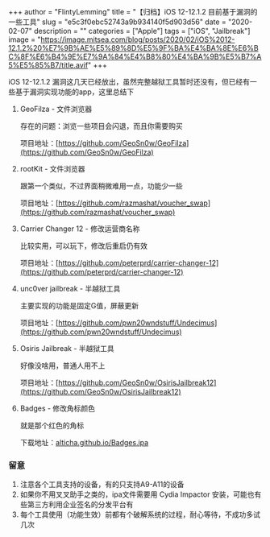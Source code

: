 +++
author = "FlintyLemming"
title = "【归档】iOS 12-12.1.2 目前基于漏洞的一些工具"
slug = "e5c3f0ebc52743a9b934140f5d903d56"
date = "2020-02-07"
description = ""
categories = ["Apple"]
tags = ["iOS", "Jailbreak"]
image = "https://image.mitsea.com/blog/posts/2020/02/iOS%2012-12.1.2%20%E7%9B%AE%E5%89%8D%E5%9F%BA%E4%BA%8E%E6%BC%8F%E6%B4%9E%E7%9A%84%E4%B8%80%E4%BA%9B%E5%B7%A5%E5%85%B7/title.avif"
+++

iOS 12-12.1.2 漏洞这几天已经放出，虽然完整越狱工具暂时还没有，但已经有一些基于漏洞实现功能的app，这里总结下

1. GeoFilza - 文件浏览器
    
    存在的问题：浏览一些项目会闪退，而且你需要购买
    
    项目地址：[https://github.com/GeoSn0w/GeoFilza](https://github.com/GeoSn0w/GeoFilza)
    
2. rootKit - 文件浏览器
    
    跟第一个类似，不过界面稍微难用一点，功能少一些
    
    项目地址：[https://github.com/razmashat/voucher_swap](https://github.com/razmashat/voucher_swap)
    
3. Carrier Changer 12 - 修改运营商名称
    
    比较实用，可以玩下，修改后重启仍有效
    
    项目地址：[https://github.com/peterprd/carrier-changer-12](https://github.com/peterprd/carrier-changer-12)
    
4. unc0ver jailbreak - 半越狱工具
    
    主要实现的功能是固定G值，屏蔽更新
    
    项目地址：[https://github.com/pwn20wndstuff/Undecimus](https://github.com/pwn20wndstuff/Undecimus)
    
5. Osiris Jailbreak - 半越狱工具
    
    好像没啥用，普通人用不上
    
    项目地址：[https://github.com/GeoSn0w/OsirisJailbreak12](https://github.com/GeoSn0w/OsirisJailbreak12)
    
6. Badges - 修改角标颜色
    
    就是那个红色的角标
    
    下载地址：[alticha.github.io/Badges.ipa](http://alticha.github.io/Badges.ipa)
    

### 留意

1. 注意各个工具支持的设备，有的只支持A9-A11的设备
2. 如果你不用叉叉助手之类的，ipa文件需要用 Cydia Impactor 安装，可能也有些第三方利用企业签名的分发平台有
3. 每个工具使用（功能生效）前都有个破解系统的过程，耐心等待，不成功多试几次